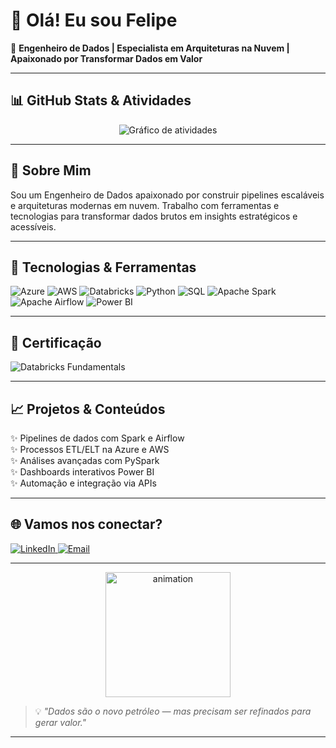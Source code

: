 # 👋 Olá! Eu sou Felipe
🎯 **Engenheiro de Dados | Especialista em Arquiteturas na Nuvem | Apaixonado por Transformar Dados em Valor**

---

## 📊 GitHub Stats & Atividades
<p align="center">
  <img src="https://github-readme-activity-graph.vercel.app/graph?username=SEU_USUARIO&bg_color=0d1117&color=00ffe0&line=00ffe0&point=ffffff&area=true&hide_border=true" alt="Gráfico de atividades" />
</p>

---

## 🚀 Sobre Mim

Sou um Engenheiro de Dados apaixonado por construir pipelines escaláveis e arquiteturas modernas em nuvem. Trabalho com ferramentas e tecnologias para transformar dados brutos em insights estratégicos e acessíveis.

---

## 🧰 Tecnologias & Ferramentas

<p>
  <img alt="Azure" src="https://img.shields.io/badge/Azure-0078D4?style=for-the-badge&logo=microsoft-azure&logoColor=white" />
  <img alt="AWS" src="https://img.shields.io/badge/AWS-232F3E?style=for-the-badge&logo=amazon-aws&logoColor=white" />
  <img alt="Databricks" src="https://img.shields.io/badge/Databricks-F16E1C?style=for-the-badge&logo=databricks&logoColor=white" />
  <img alt="Python" src="https://img.shields.io/badge/Python-3776AB?style=for-the-badge&logo=python&logoColor=white" />
  <img alt="SQL" src="https://img.shields.io/badge/SQL-4479A1?style=for-the-badge&logo=mysql&logoColor=white" />
  <img alt="Apache Spark" src="https://img.shields.io/badge/Apache_Spark-E25A1C?style=for-the-badge&logo=apache-spark&logoColor=white" />
  <img alt="Apache Airflow" src="https://img.shields.io/badge/Apache_Airflow-017CEE?style=for-the-badge&logo=apache-airflow&logoColor=white" />
  <img alt="Power BI" src="https://img.shields.io/badge/Power_BI-F2C811?style=for-the-badge&logo=microsoft-powerbi&logoColor=black" />
</p>

---

## 📜 Certificação

<p>
  <img alt="Databricks Fundamentals" src="https://img.shields.io/badge/Databricks_Lakehouse_Fundamentals-blue?style=for-the-badge&logo=databricks&logoColor=white" />
</p>

---

## 📈 Projetos & Conteúdos

✨ Pipelines de dados com Spark e Airflow  
✨ Processos ETL/ELT na Azure e AWS  
✨ Análises avançadas com PySpark  
✨ Dashboards interativos Power BI  
✨ Automação e integração via APIs

---

## 🌐 Vamos nos conectar?

<p>
  <a href="https://www.linkedin.com/in/ffs-data-eng/" target="_blank">
    <img alt="LinkedIn" src="https://img.shields.io/badge/-LinkedIn-0077B5?style=for-the-badge&logo=linkedin&logoColor=white" />
  </a>
  <a href="mailto:felipefsantos.93@gmail.com" target="_blank">
    <img alt="Email" src="https://img.shields.io/badge/-Email-D14836?style=for-the-badge&logo=gmail&logoColor=white" />
  </a>
</p>

---

<p align="center">
  <img src="https://media.giphy.com/media/3o7TKtnuHOHHUjR38Y/giphy.gif" width="200" alt="animation"/>
</p>

> 💡 *"Dados são o novo petróleo — mas precisam ser refinados para gerar valor."*

---
